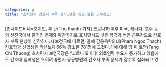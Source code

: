 ```yaml
---
categories: g
title: "호치민시 간호사 부족 심각…낮은 임금 높은 근무강도"
---
```

[인사이드비나=호치민, 투 탄(Thu thanh) 기자] 코로나19 이후 미국, 캐나다, 호주 등의 선진국에서 불거진 문제와 마찬가지로 호치민시도 낮은 임금과 높은 근무강도로 간호사 부족 현상이 심각하다.시 보건국에 따르면, 올해 팜응옥탁의대(Pham Ngoc Thach) 간호학과 신입생은 작년보다 66% 감소한 781명에 그쳤다.이에 대해 땅 찌 트엉(Tang Chi Thuong) 호치민시 보건국장은 “코로나19 이후 의료인력 수요가 증가하고 있음에도 간호대 입학생은 오히려 줄면서 공공병원의 간호사 부족 문제가 갈수록 심화되고 있